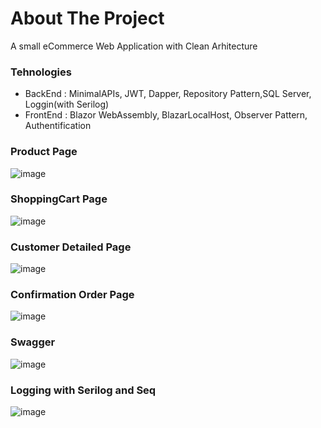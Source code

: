 # About The Project
A small eCommerce Web Application with Clean Arhitecture


### Tehnologies 
- BackEnd       : MinimalAPIs, JWT, Dapper, Repository Pattern,SQL Server, Loggin(with Serilog)
- FrontEnd      : Blazor WebAssembly, BlazarLocalHost, Observer Pattern, Authentification   

### Product Page
![image](https://user-images.githubusercontent.com/13439611/172293323-27a313cb-3a04-41e0-a319-1069c0f1e41e.png)

### ShoppingCart Page
![image](https://user-images.githubusercontent.com/13439611/172294521-a113e059-8e0d-4857-b008-8dfa7dce8086.png)

### Customer Detailed Page
![image](https://user-images.githubusercontent.com/13439611/172294551-d84f0a74-fb8c-4a22-beec-8f54ad485a0b.png)

### Confirmation Order Page
![image](https://user-images.githubusercontent.com/13439611/172294575-bb23f0f0-e7ad-450e-a78b-e9d530d8eefd.png)

### Swagger 
![image](https://user-images.githubusercontent.com/13439611/172613451-531cc299-52db-45d5-a20d-dfee83a01b0c.png)

### Logging with Serilog and Seq
![image](https://user-images.githubusercontent.com/13439611/172613790-f582d679-c203-4bdf-804a-a0bddce08a59.png)




  
